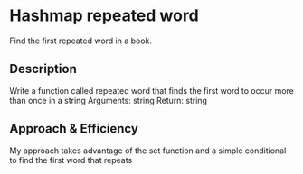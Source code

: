 # Hashmap repeated word

Find the first repeated word in a book.

## Description

Write a function called repeated word that finds the first word to occur more than once in a string
Arguments: string
Return: string

## Approach & Efficiency

My approach takes advantage of the set function and a simple conditional to find the first word that repeats